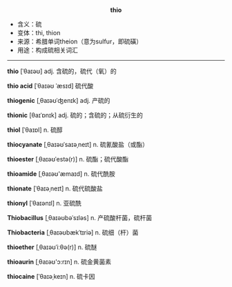 
**<center>thio</center>**

- <span class="definition">含义：硫</span>
- <span class="definition">变体：thi, thion</span>
- <span class="definition">来源：希腊单词theion（意为sulfur，即硫磺）</span>
- <span class="definition">用途：构成硫相关词汇</span>

---

<span class="vocabulary">**thio**</span> [ˈθaɪəʊ] adj. 含硫的，硫代（氧）的

<span class="vocabulary">**thio acid**</span> [ˈθaɪəʊ ˈæsɪd] 硫代酸

<span class="vocabulary">**thiogenic**</span> [ˌθaɪəʊˈʤenɪk] adj. 产硫的

<span class="vocabulary">**thionic**</span> [θaɪˈɒnɪk] adj. 硫的；含硫的；从硫衍生的

<span class="vocabulary">**thiol**</span> [ˈθaɪɒl] n. 硫醇

<span class="vocabulary">**thiocyanate**</span> [ˌθaɪəʊˈsaɪəˌneɪt] n. 硫氰酸盐（或酯）

<span class="vocabulary">**thioester**</span> [ˌθaɪəʊˈestə(r)] n. 硫酯；硫代酸酯

<span class="vocabulary">**thioamide**</span> [ˌθaɪəʊ'æmaɪd] n. 硫代酰胺

<span class="vocabulary">**thionate**</span> [ˈθaɪəˌneɪt] n. 硫代硫酸盐

<span class="vocabulary">**thionyl**</span> [ˈθaɪənɪl] n. 亚硫酰

<span class="vocabulary">**Thiobacillus**</span> [ˌθaɪəʊbəˈsɪləs] n. 产硫酸杆菌，硫杆菌

<span class="vocabulary">**Thiobacteria**</span> [ˌθaɪəʊbækˈtɪriə] n. 硫细（杆）菌

<span class="vocabulary">**thioether**</span> [ˌθaɪəʊˈiːθə(r)] n. 硫醚

<span class="vocabulary">**thioaurin**</span> [ˌθaɪəʊ'ɔ:rɪn] n. 硫金黄菌素

<span class="vocabulary">**thiocaine**</span> [ˈθaɪəˌkeɪn] n. 硫卡因


